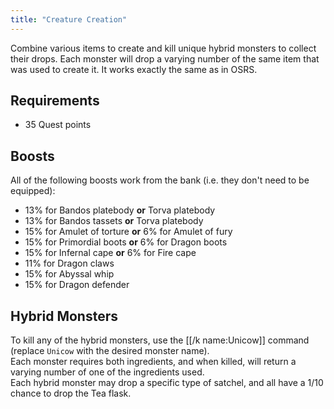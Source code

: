 ```yaml
---
title: "Creature Creation"
---
```


Combine various items to create and kill unique hybrid monsters to collect their drops. Each monster will drop a varying number of the same item that was used to create it. It works exactly the same as in OSRS.

## Requirements

- 35 Quest points

## Boosts

All of the following boosts work from the bank (i.e. they don't need to be equipped):

- 13% for Bandos platebody **or** Torva platebody
- 13% for Bandos tassets **or** Torva platebody
- 15% for Amulet of torture **or** 6% for Amulet of fury
- 15% for Primordial boots **or** 6% for Dragon boots
- 15% for Infernal cape **or** 6% for Fire cape
- 11% for Dragon claws
- 15% for Abyssal whip
- 15% for Dragon defender

## Hybrid Monsters

To kill any of the hybrid monsters, use the [[/k name\:Unicow]] command (replace `Unicow` with the desired monster name).  
Each monster requires both ingredients, and when killed, will return a varying number of one of the ingredients used.  
Each hybrid monster may drop a specific type of satchel, and all have a 1/10 chance to drop the Tea flask.
